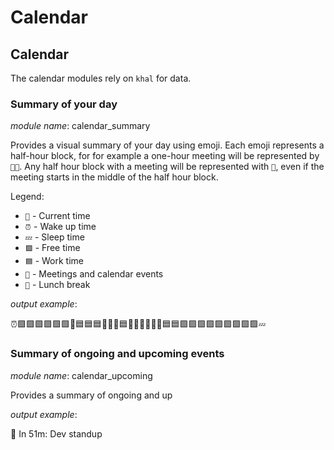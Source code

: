 # Calendar

## Calendar

The calendar modules rely on `khal` for data.

### Summary of your day

*module name*: calendar_summary

Provides a visual summary of your day using emoji. Each emoji represents a half-hour block,
for for example a one-hour meeting will be represented by `📅📅`. Any half hour block with a
meeting will be represented with `📅`, even if the meeting starts in the middle of the half
hour block.

Legend:
 * `🚀` - Current time
 * `⏰` - Wake up time
 * `💤` - Sleep time
 * `🟩` - Free time
 * `🟦` - Work time
 * `📅` - Meetings and calendar events
 * `🍴` - Lunch break

*output example*:

⏰🟩🟩🟩🟩🟩🟩📅🟦🟦🟦🚀🍴🍴🟦📅📅📅📅📅📅🟦🟦🟩🟩🟩🟩🟩🟩🟩🟩🟩💤

### Summary of ongoing and upcoming events

*module name*: calendar_upcoming

Provides a summary of ongoing and up

*output example*:

📅 In 51m: Dev standup
